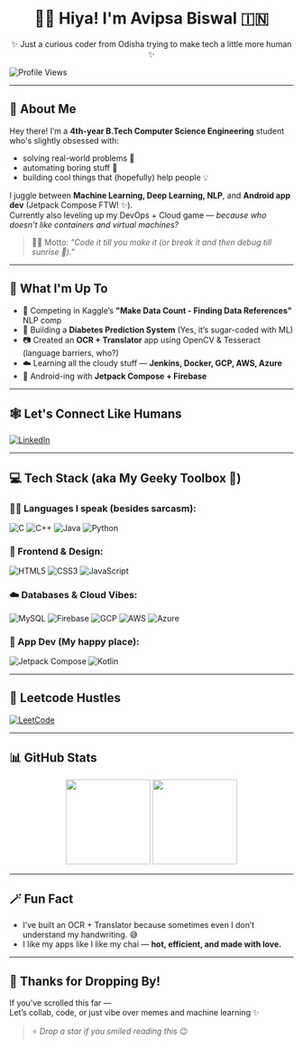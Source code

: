 <h1 align="center">🙋‍♀️ Hiya! I'm Avipsa Biswal 🇮🇳</h1>

<p align="center">✨ Just a curious coder from Odisha trying to make tech a little more human ✨</p>

![Profile Views](https://komarev.com/ghpvc/?username=Avipsa-Biswal&label=Profile%20views&color=0e75b6&style=for-the-badge)

---

## 🌸 About Me

Hey there! I’m a **4th-year B.Tech Computer Science Engineering** student who's slightly obsessed with:
- solving real-world problems 🧠
- automating boring stuff 🤖
- building cool things that (hopefully) help people 💡

I juggle between **Machine Learning, Deep Learning, NLP**, and **Android app dev** (Jetpack Compose FTW! ✨).  
Currently also leveling up my DevOps + Cloud game — *because who doesn't like containers and virtual machines?*

> 👩‍💻 Motto: *"Code it till you make it (or break it and then debug till sunrise 🌅)."*

---

## 🚀 What I'm Up To

- 🤖 Competing in Kaggle’s **"Make Data Count - Finding Data References"** NLP comp  
- 🧪 Building a **Diabetes Prediction System** (Yes, it’s sugar-coded with ML)  
- 📷 Created an **OCR + Translator** app using OpenCV & Tesseract (language barriers, who?)  
- ☁️ Learning all the cloudy stuff — **Jenkins, Docker, GCP, AWS, Azure**  
- 📱 Android-ing with **Jetpack Compose + Firebase**

---

## 🕸️ Let's Connect Like Humans

[![LinkedIn](https://img.shields.io/badge/LinkedIn-blue?style=for-the-badge&logo=linkedin)](https://www.linkedin.com/in/avipsa-biswal-9391b9272)

---

## 💻 Tech Stack (aka My Geeky Toolbox 🧰)

### 👩‍🔬 Languages I speak (besides sarcasm):
![C](https://img.shields.io/badge/C-00599C?style=for-the-badge&logo=c)
![C++](https://img.shields.io/badge/C++-00599C?style=for-the-badge&logo=cplusplus)
![Java](https://img.shields.io/badge/Java-ED8B00?style=for-the-badge&logo=java)
![Python](https://img.shields.io/badge/Python-3776AB?style=for-the-badge&logo=python)

### 🎨 Frontend & Design:
![HTML5](https://img.shields.io/badge/HTML5-E34F26?style=for-the-badge&logo=html5)
![CSS3](https://img.shields.io/badge/CSS3-1572B6?style=for-the-badge&logo=css3)
![JavaScript](https://img.shields.io/badge/JavaScript-F7DF1E?style=for-the-badge&logo=javascript)

### ☁️ Databases & Cloud Vibes:
![MySQL](https://img.shields.io/badge/MySQL-005C84?style=for-the-badge&logo=mysql)
![Firebase](https://img.shields.io/badge/Firebase-FFCA28?style=for-the-badge&logo=firebase)
![GCP](https://img.shields.io/badge/GCP-4285F4?style=for-the-badge&logo=googlecloud)
![AWS](https://img.shields.io/badge/AWS-232F3E?style=for-the-badge&logo=amazonaws)
![Azure](https://img.shields.io/badge/Microsoft_Azure-0078D4?style=for-the-badge&logo=microsoftazure)

### 📱 App Dev (My happy place):
![Jetpack Compose](https://img.shields.io/badge/Jetpack_Compose-4285F4?style=for-the-badge&logo=android)
![Kotlin](https://img.shields.io/badge/Kotlin-0095D5?style=for-the-badge&logo=kotlin)

---

## 🧩 Leetcode Hustles

[![LeetCode](https://img.shields.io/badge/LeetCode-FFA116?style=for-the-badge&logo=leetcode&logoColor=white)](https://leetcode.com/u/avipsa1024_1)

---

## 📊 GitHub Stats

<div align="center">
  <img src="https://github-readme-stats.vercel.app/api?username=Avipsa-Biswal&show_icons=true&theme=tokyonight" height="150"/>
  <img src="https://github-readme-stats.vercel.app/api/top-langs/?username=Avipsa-Biswal&layout=compact&theme=tokyonight" height="150"/>
</div>

---

## 🪄 Fun Fact

- I’ve built an OCR + Translator because sometimes even I don’t understand my handwriting. 😅  
- I like my apps like I like my chai — **hot, efficient, and made with love.**

---

## 🌟 Thanks for Dropping By!

If you’ve scrolled this far —  
Let’s collab, code, or just vibe over memes and machine learning ✨

> ⭐ *Drop a star if you smiled reading this* 😉



